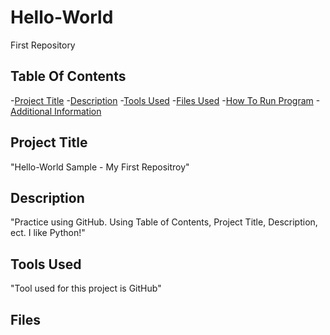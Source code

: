 # Hello-World
First Repository

## Table Of Contents
-[Project Title](#Project-Title)
-[Description](#description)
-[Tools Used](#Tools-Used)
-[Files Used](#Files-Used)
-[How To Run Program](#how-to-run-program)
-[Additional Information](#ddditional-information)

## Project Title
"Hello-World Sample - My First Repositroy"
## Description
"Practice using GitHub. Using Table of Contents, Project Title, Description, ect. I like Python!"

## Tools Used
"Tool used for this project is GitHub"

## Files

